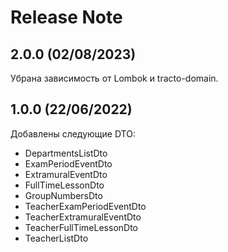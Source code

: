 # Release Note

## 2.0.0 (02/08/2023)

Убрана зависимость от Lombok и tracto-domain.

## 1.0.0 (22/06/2022)

Добавлены следующие DTO:

- DepartmentsListDto
- ExamPeriodEventDto
- ExtramuralEventDto
- FullTimeLessonDto
- GroupNumbersDto
- TeacherExamPeriodEventDto
- TeacherExtramuralEventDto
- TeacherFullTimeLessonDto
- TeacherListDto